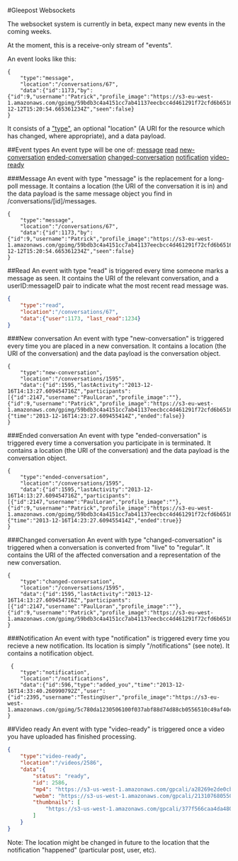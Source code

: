 #Gleepost Websockets

The websocket system is currently in beta, expect many new events in the coming weeks.

At the moment, this is a receive-only stream of "events". 

An event looks like this:

```
{
	"type":"message",
	"location":"/conversations/67",
	"data":{"id":1173,"by":{"id":9,"username":"Patrick","profile_image":"https://s3-eu-west-1.amazonaws.com/gpimg/59bdb3c4a4151cc7ab41137eecbcc4d461291f72cfd6b6516b12de00a7ad1a94.jpg"},"text":"testing12345678901234","timestamp":"2013-12-12T15:20:54.665361234Z","seen":false}
}
```

It consists of a ["type"](#event-types), an optional "location" (A URI for the resource which has changed, where appropriate), and a data payload.


##Event types
An event type will be one of: [message](#message) [read](#read) [new-conversation](#new-conversation) [ended-conversation](#ended-conversation) [changed-conversation](#changed-conversation) [notification](#notification) [video-ready](#video-ready)

###Message
An event with type "message" is the replacement for a long-poll message. It contains a location (the URI of the conversation it is in) and the data payload is the same message object you find in /conversations/[id]/messages.

```
{
	"type":"message",
	"location":"/conversations/67",
	"data":{"id":1173,"by":{"id":9,"username":"Patrick","profile_image":"https://s3-eu-west-1.amazonaws.com/gpimg/59bdb3c4a4151cc7ab41137eecbcc4d461291f72cfd6b6516b12de00a7ad1a94.jpg"},"text":"testing12345678901234","timestamp":"2013-12-12T15:20:54.665361234Z","seen":false}
}
```

##Read
An event with type "read" is triggered every time someone marks a message as seen. It contains the URI of the relevant conversation, and a userID:messageID pair to indicate what the most recent read message was.
```json
{
	"type":"read",
	"location":"/conversations/67",
	"data":{"user":1173, "last_read":1234}
}

```

###New conversation
An event with type "new-conversation" is triggered every time you are placed in a new conversation. It contains a location (the URI of the conversation) and the data payload is the conversation object.
```
{
	"type":"new-conversation",
	"location":"/conversations/1595",
	"data":{"id":1595,"lastActivity":"2013-12-16T14:13:27.609454716Z","participants":[{"id":2147,"username":"PaulLoran","profile_image":""},{"id":9,"username":"Patrick","profile_image":"https://s3-eu-west-1.amazonaws.com/gpimg/59bdb3c4a4151cc7ab41137eecbcc4d461291f72cfd6b6516b12de00a7ad1a94.jpg"}],"expiry":{"time":"2013-12-16T14:23:27.609455414Z","ended":false}}
}
```

###Ended conversation
An event with type "ended-conversation" is triggered every time a conversation you participate in is terminated. It contains a location (the URI of the conversation) and the data payload is the conversation object.
```
{
	"type":"ended-conversation",
	"location":"/conversations/1595",
	"data":{"id":1595,"lastActivity":"2013-12-16T14:13:27.609454716Z","participants":[{"id":2147,"username":"PaulLoran","profile_image":""},{"id":9,"username":"Patrick","profile_image":"https://s3-eu-west-1.amazonaws.com/gpimg/59bdb3c4a4151cc7ab41137eecbcc4d461291f72cfd6b6516b12de00a7ad1a94.jpg"}],"expiry":{"time":"2013-12-16T14:23:27.609455414Z","ended":true}}
}
```

###Changed conversation
An event with type "changed-conversation" is triggered when a conversation is converted from "live" to "regular".
It contains the URI of the affected conversation and a representation of the new conversation.
```
{
	"type":"changed-conversation",
	"location":"/conversations/1595",
	"data":{"id":1595,"lastActivity":"2013-12-16T14:13:27.609454716Z","participants":[{"id":2147,"username":"PaulLoran","profile_image":""},{"id":9,"username":"Patrick","profile_image":"https://s3-eu-west-1.amazonaws.com/gpimg/59bdb3c4a4151cc7ab41137eecbcc4d461291f72cfd6b6516b12de00a7ad1a94.jpg"}]}}
}
```

###Notification
An event with type "notification" is triggered every time you recieve a new notification. Its location is simply "/notifications" (see note). It contains a notification object.
```
 {
	"type":"notification",
	"location":"/notifications",
	"data":{"id":596,"type":"added_you","time":"2013-12-16T14:33:40.260990792Z","user":{"id":2395,"username":"TestingUser","profile_image":"https://s3-eu-west-1.amazonaws.com/gpimg/5c780da1230506100f037abf88d74d88cb0556510c49af40c95ee02e0a35ad57.png"}}
}
```

##Video ready
An event with type "video-ready" is triggered once a video you have uploaded has finished processing. 
```json
{
	"type":"video-ready",
	"location":"/videos/2586",
	"data":{
		"status": "ready",
		"id": 2586,
		"mp4": "https://s3-us-west-1.amazonaws.com/gpcali/a28269e2de0cb2b5ca9a36a55e9b7ccaf1ae46e4cedc5054ba9667b31c4ccb9b.mp4",
		"webm": "https://s3-us-west-1.amazonaws.com/gpcali/213107680550e4964c2d25c5999d9709d1d94c138b35d394c60b851ef69b0dc0.webm",
		"thumbnails": [
			"https://s3-us-west-1.amazonaws.com/gpcali/377f566caa4da4806a66795ce9241eee54f1b3be7c4ff5b32b6b526f08fdd449.jpg"
		]
	}
}
```

Note: The location might be changed in future to the location that the notification "happened" (particular post, user, etc).
